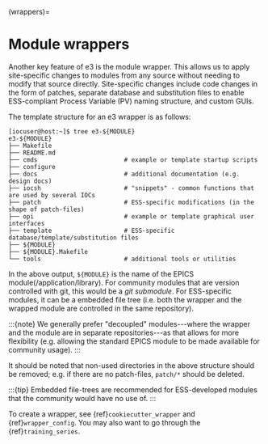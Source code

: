 (wrappers)=

# Module wrappers

Another key feature of e3 is the module wrapper. This allows us to apply site-specific changes to modules from any source without needing to modify that source directly. Site-specific changes include code changes in the form of patches, separate database and substitution files to enable ESS-compliant Process Variable (PV) naming structure, and custom GUIs.

The template structure for an e3 wrapper is as follows:
```console
[iocuser@host:~]$ tree e3-${MODULE}
e3-${MODULE}
├── Makefile
├── README.md
├── cmds                        # example or template startup scripts
├── configure
├── docs                        # additional documentation (e.g. design docs)
├── iocsh                       # "snippets" - common functions that are used by several IOCs
├── patch                       # ESS-specific modifications (in the shape of patch-files)
├── opi                         # example or template graphical user interfaces
├── template                    # ESS-specific database/template/substitution files
├── ${MODULE}
├── ${MODULE}.Makefile
└── tools                       # additional tools or utilities
```

In the above output, `${MODULE}` is the name of the EPICS module(/application/library). For community modules that are version controlled with git, this would be a *git submodule*. For ESS-specific modules, it can be a embedded file tree (i.e. both the wrapper and the wrapped module are controlled in the same repository).

:::{note}
We generally prefer "decoupled" modules---where the wrapper and the module are in separate repositories---as that allows for more flexibility (e.g. allowing the standard EPICS module to be made available for community usage).
:::

It should be noted that non-used directories in the above structure should be removed; e.g. if there are no patch-files, `patch/*` should be deleted.

:::{tip}
Embedded file-trees are recommended for ESS-developed modules that the community would have no use of.
:::

To create a wrapper, see {ref}`cookiecutter_wrapper` and {ref}`wrapper_config`. You may also want to go through the {ref}`training_series`.


